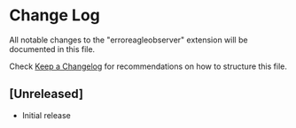 # Change Log

All notable changes to the "erroreagleobserver" extension will be documented in this file.

Check [Keep a Changelog](http://keepachangelog.com/) for recommendations on how to structure this file.

## [Unreleased]

- Initial release